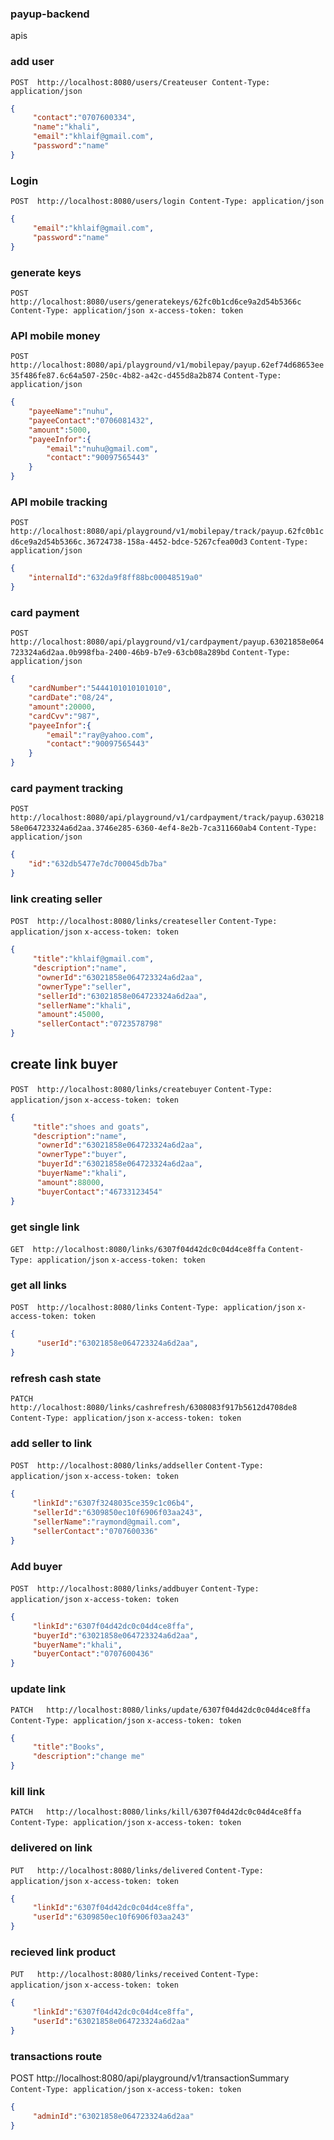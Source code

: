 ### payup-backend
apis

### add user

`POST  http://localhost:8080/users/Createuser
Content-Type: application/json`

```json
{
     "contact":"0707600334", 
     "name":"khali",
     "email":"khlaif@gmail.com",
     "password":"name"
}
```

### Login
`POST  http://localhost:8080/users/login
Content-Type: application/json`

```json
{
     "email":"khlaif@gmail.com",
     "password":"name"
}
```

### generate keys
`POST  http://localhost:8080/users/generatekeys/62fc0b1cd6ce9a2d54b5366c`
`
Content-Type: application/json
x-access-token: token
`


### API mobile money
`POST  http://localhost:8080/api/playground/v1/mobilepay/payup.62ef74d68653ee35f486fe87.6c64a507-250c-4b82-a42c-d455d8a2b874`
`Content-Type: application/json`

```json
{
    "payeeName":"nuhu",
    "payeeContact":"0706081432", 
    "amount":5000, 
    "payeeInfor":{
        "email":"nuhu@gmail.com",
        "contact":"90097565443"
    }
}
```

### API mobile tracking
`POST   http://localhost:8080/api/playground/v1/mobilepay/track/payup.62fc0b1cd6ce9a2d54b5366c.36724738-158a-4452-bdce-5267cfea00d3`
`Content-Type: application/json`

```json
{
    "internalId":"632da9f8ff88bc00048519a0"
}
```

### card payment
`POST  http://localhost:8080/api/playground/v1/cardpayment/payup.63021858e064723324a6d2aa.0b998fba-2400-46b9-b7e9-63cb08a289bd`
`Content-Type: application/json`

```json
{
    "cardNumber":"5444101010101010",
    "cardDate":"08/24", 
    "amount":20000, 
    "cardCvv":"987",
    "payeeInfor":{
        "email":"ray@yahoo.com",
        "contact":"90097565443"
    }
}
```

### card payment tracking
`POST  http://localhost:8080/api/playground/v1/cardpayment/track/payup.63021858e064723324a6d2aa.3746e285-6360-4ef4-8e2b-7ca311660ab4`
`Content-Type: application/json`

```json
{
    "id":"632db5477e7dc700045db7ba"
}
```

### link creating seller
`POST  http://localhost:8080/links/createseller`
`Content-Type: application/json`
`x-access-token: token`

```json
{
     "title":"khlaif@gmail.com",
     "description":"name",
      "ownerId":"63021858e064723324a6d2aa",
      "ownerType":"seller",
      "sellerId":"63021858e064723324a6d2aa",
      "sellerName":"khali",
      "amount":45000,
      "sellerContact":"0723578798"
}
```

## create link buyer
`POST  http://localhost:8080/links/createbuyer`
`Content-Type: application/json`
`x-access-token: token`

```json
{
     "title":"shoes and goats",
     "description":"name",
      "ownerId":"63021858e064723324a6d2aa",
      "ownerType":"buyer",
      "buyerId":"63021858e064723324a6d2aa",
      "buyerName":"khali",
      "amount":88000,
      "buyerContact":"46733123454"
}
```

### get single link
`GET  http://localhost:8080/links/6307f04d42dc0c04d4ce8ffa`
`Content-Type: application/json`
`x-access-token: token`

### get all links
`POST  http://localhost:8080/links`
`Content-Type: application/json`
`x-access-token: token`

```json
{
      "userId":"63021858e064723324a6d2aa",
}
```

### refresh cash state
`PATCH  http://localhost:8080/links/cashrefresh/6308083f917b5612d4708de8`
`Content-Type: application/json`
`x-access-token: token`

### add seller to link
`POST  http://localhost:8080/links/addseller`
`Content-Type: application/json`
`x-access-token: token`

```json
{
     "linkId":"6307f3248035ce359c1c06b4", 
     "sellerId":"6309850ec10f6906f03aa243",
     "sellerName":"raymond@gmail.com",
     "sellerContact":"0707600336"
}
```

### Add buyer
`POST  http://localhost:8080/links/addbuyer`
`Content-Type: application/json`
`x-access-token: token`

```json
{
     "linkId":"6307f04d42dc0c04d4ce8ffa", 
     "buyerId":"63021858e064723324a6d2aa",
     "buyerName":"khali",
     "buyerContact":"0707600436"
}
```

### update link
`PATCH   http://localhost:8080/links/update/6307f04d42dc0c04d4ce8ffa`
`Content-Type: application/json`
`x-access-token: token`

```json
{
     "title":"Books",
     "description":"change me"
}
```

### kill  link
`PATCH   http://localhost:8080/links/kill/6307f04d42dc0c04d4ce8ffa`
`Content-Type: application/json`
`x-access-token: token`

### delivered on link
`PUT   http://localhost:8080/links/delivered`
`Content-Type: application/json`
`x-access-token: token`

```json
{
     "linkId":"6307f04d42dc0c04d4ce8ffa",
     "userId":"6309850ec10f6906f03aa243"
}
```

### recieved link product
`PUT   http://localhost:8080/links/received`
`Content-Type: application/json`
`x-access-token: token`

```json
{
     "linkId":"6307f04d42dc0c04d4ce8ffa",
     "userId":"63021858e064723324a6d2aa"
}
```
### transactions route
POST  http://localhost:8080/api/playground/v1/transactionSummary
`Content-Type: application/json`
`x-access-token: token`
```json
{
     "adminId":"63021858e064723324a6d2aa"
}
```